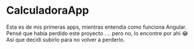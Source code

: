 # CalculadoraApp

Esta es de mis primeras apps, mientras entendía como funciona Angular.
Pensé que había perdido este proyecto . .. pero no, lo encontre por ahí 😂
Así que decidí subirlo para no volver a perderlo.

